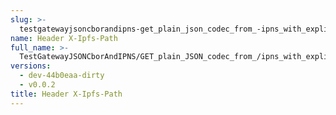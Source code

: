 ```yaml
---
slug: >-
  testgatewayjsoncborandipns-get_plain_json_codec_from_-ipns_with_explicit_application-vnd-ipld-dag-json_has_expected_headers-header_x-ipfs-path
name: Header X-Ipfs-Path
full_name: >-
  TestGatewayJSONCborAndIPNS/GET_plain_JSON_codec_from_/ipns_with_explicit_application/vnd.ipld.dag-json_has_expected_headers/Header_X-Ipfs-Path
versions:
  - dev-44b0eaa-dirty
  - v0.0.2
title: Header X-Ipfs-Path
---
```


